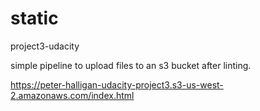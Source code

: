 # static
project3-udacity

simple pipeline to upload files to an s3 bucket after linting.

https://peter-halligan-udacity-project3.s3-us-west-2.amazonaws.com/index.html
